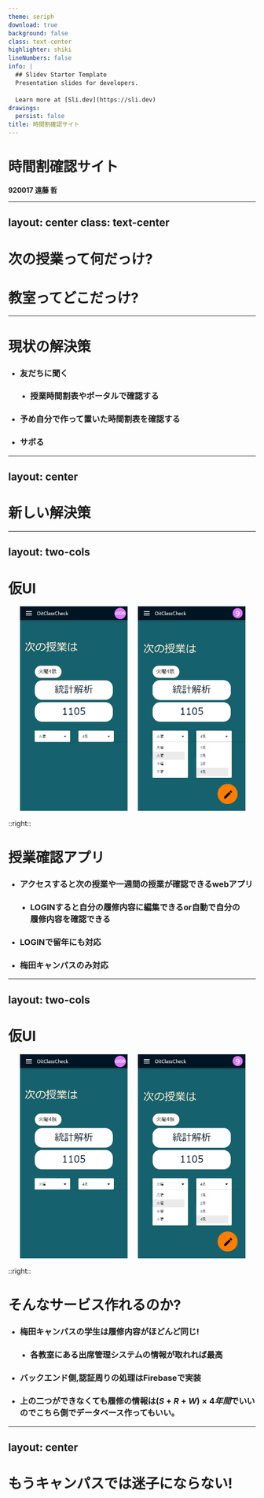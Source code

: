 ```yaml
---
theme: seriph
download: true
background: false
class: text-center
highlighter: shiki
lineNumbers: false
info: |
  ## Slidev Starter Template
  Presentation slides for developers.

  Learn more at [Sli.dev](https://sli.dev)
drawings:
  persist: false
title: 時間割確認サイト
---
```


# 時間割確認サイト
  **920017 遠藤 哲**

<!--
みなさんは普段学校でこんな会話したことはありませんか？
-->

---
layout: center
class: text-center
---

# **次の授業って何だっけ?**
  # **教室ってどこだっけ?**

<!--
私たち学生にとってはこの縦長のキャンパスで次の授業が上の階なのか、下の階なのかこのままの教室なのかはとても重要な問題です。
そのため、私たち学生は次のような行動にでます。
-->

---

# **現状の解決策**
  - ### 友だちに聞く
  - ### 授業時間割表やポータルで確認する
  - ### 予め自分で作って置いた時間割表を確認する
  - ### サボる

<!--
もっとスマート解決したい！
-->

---
layout: center
---

# **新しい解決策**

<!--
そこで考えた新しい解決策がこちらです
-->

---
layout: two-cols
---

# **仮UI**
  <ul class="image">
    <li class="noColum"><img src="img/SOMEONE.png" class=" w-400px " /></li>
    <li class="noColum"><img src="img/HOME.png" class=" w-400px " /></li>
  </ul>

  <style>
    .image {
      display: flex;
      justify-content: center;
    }

    .noColum {
      list-style: none;
    }

    li:nth-child(2) {
      margin: 0 21px;
    }
  </style>

::right::
  # **授業確認アプリ**
  - ### アクセスすると次の授業や一週間の授業が確認できる**webアプリ**
  - ### LOGINすると自分の履修内容に編集できるor自動で自分の履修内容を確認できる
  - ### LOGINで留年にも対応
  - ### 梅田キャンパスのみ対応

<!--
これは、ユーザーがサイトにアクセスし、学生番号を入力すると授業と教室を教えてくれるサービス。ログイン認証すると自分の履修にカスタマイズできる。
-->

---
layout: two-cols
---

# **仮UI**
  <ul class="image">
    <li class="noColum"><img src="img/SOMEONE.png" class=" w-400px " /></li>
    <li class="noColum"><img src="img/HOME.png" class=" w-400px " /></li>
  </ul>

  <style>
    .image {
      display: flex;
      justify-content: center;
    }

    .noColum {
      list-style: none;
    }

    li:nth-child(2) {
      margin: 0 21px;
    }
  </style>

::right::
  # **そんなサービス作れるのか?**
  - ### 梅田キャンパスの学生は履修内容がほどんど同じ!
  - ### 各教室にある出席管理システムの情報が取れれば最高
  - ### バックエンド側,認証周りの処理はFirebaseで実装
  - ### 上の二つができなくても履修の情報は$(S + R + W) \times 4年間$でいいのでこちら側でデータベース作ってもいい。

<!--
梅田キャンパスはみんなほとんど履な内容が同じ。だから、個人で時間割を管理するより大学側が管理したほうが効率的。
-->

---
layout: center
---

# **もうキャンパスでは迷子にならない!**



